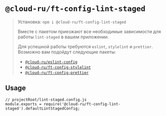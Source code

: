# `@cloud-ru/ft-config-lint-staged`

> Установка: `npm i @cloud-ru/ft-config-lint-staged`
>
> Вместе с пакетом приезжают все необходимые зависимости для работы `lint-staged` в вашем приложении.
> 
> Для успешной работы требуются `eslint`, `stylelint` и `prettier`. Возможно вам подойдут следующие пакеты:
> * [`@cloud-ru/eslint-config`](../../packages/eslint-config)
> * [`@cloud-ru/ft-config-stylelint`](../../packages/config-stylelint)
> * [`@cloud-ru/ft-config-prettier`](../../packages/config-prettier)
## Usage

```
// projectRoot/lint-staged.config.js
module.exports = require('@cloud-ru/ft-config-lint-staged').defaultLintStagedConfig;
```
